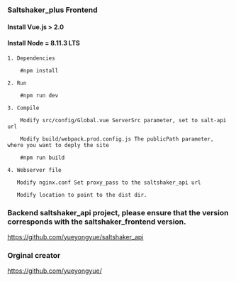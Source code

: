 ### Saltshaker_plus Frontend

#### **Install Vue.js > 2.0**
#### **Install Node = 8.11.3 LTS**

````
1. Dependencies

    #npm install
````
````
2. Run

    #npm run dev
````
````
3. Compile

    Modify src/config/Global.vue ServerSrc parameter, set to salt-api url

    Modify build/webpack.prod.config.js The publicPath parameter, where you want to deply the site

    #npm run build
````
````
4. Webserver file

   Modify nginx.conf Set proxy_pass to the saltshaker_api url

   Modify location to point to the dist dir.
````

### Backend saltshaker_api project, please ensure that the version corresponds with the saltshaker_frontend version.
https://github.com/yueyongyue/saltshaker_api

### Orginal creator
https://github.com/yueyongyue/
